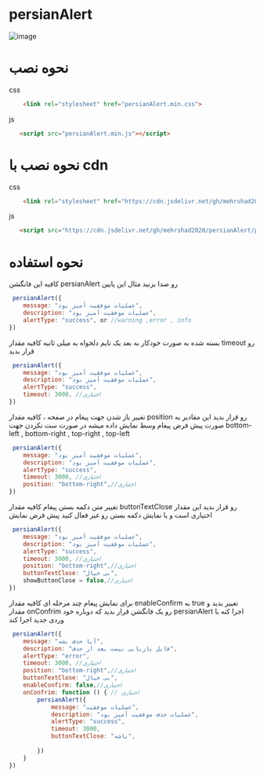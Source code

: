 # persianAlert
![image](https://github.com/mehrshad2020/persianAlert/assets/81037527/49b8a0e6-2e82-4476-bc43-968530834db5)

# نحوه نصب
css
```html
    <link rel="stylesheet" href="persianAlert.min.css">
```
js
```html
   <script src="persianAlert.min.js"></script>
```

# نحوه نصب با cdn
css
```html
    <link rel="stylesheet" href="https://cdn.jsdelivr.net/gh/mehrshad2020/persianAlert/persianAlert.min.css">
```
js
```html
   <script src="https://cdn.jsdelivr.net/gh/mehrshad2020/persianAlert/persianAlert.min.js"></script>
```
# نحوه استفاده
کافیه این فانگشن persianAlert رو صدا بزنید مثال این پایین
```javascript
 persianAlert({
    message: "عملیات موفقیت آمیز بود",
    description: "عملیات موفقیت آمیز بود",
    alertType: "success", or //warning ,error , info
})
````
بسته شده به صورت خودکار به بعد یک تایم دلخواه به میلی ثانیه کافیه مقدار timeout رو قرار بدید
```javascript
 persianAlert({
    message: "عملیات موفقیت آمیز بود",
    description: "عملیات موفقیت آمیز بود",
    alertType: "success",
    timeout: 3000, //اختیاری 
})
````

تغییر باز شدن جهت پیغام در صفحه ، کافیه مقدار position رو قرار بدید  این مقادیر به صورت پیش فرض پیغام وسط نمایش داده میشه در صورت ست نکردن جهت 
bottom-left , bottom-right , top-right , top-left
```javascript
 persianAlert({
    message: "عملیات موفقیت آمیز بود",
    description: "عملیات موفقیت آمیز بود",
    alertType: "success",
    timeout: 3000, //اختیاری
    position: "bottom-right",//اختیاری
})
````


تغییر متن دکمه بستن پیغام کافیه مقدار buttonTextClose رو قرار بدید این مقدار اختیاری است و یا نمایش دکمه بستن رو غیر فعال کنید پیش فرض نمایش
```javascript
 persianAlert({
    message: "عملیات موفقیت آمیز بود",
    description: "عملیات موفقیت آمیز بود",
    alertType: "success",
    timeout: 3000, //اختیاری
    position: "bottom-right",//اختیاری
    buttonTextClose: "بی خیال",
    showButtonClose = false,//اختیاری
})
````



برای نمایش پیغام چند مرحله ای کافیه مقدار   enableConfirm به true تغییر بدید و مقدار onConfrim رو یک فانگشن قرار بدید که دوباره خود persianAlert اجرا کنه با وردی جدید اجرا کند
```javascript
 persianAlert({
    message: "آیا حذف بشه",
    description: "قایل بازیابی نیست بعد از حدف",
    alertType: "error",
    timeout: 3000, //اختیاری
    position: "bottom-right",//اختیاری
    buttonTextClose: "بی خیال",
    enableConfirm: false,//اختیاری
    onConfrim: function () { // اختیاری
        persianAlert({
            message: "عملیات موفقیت",
            description: "عملیات حذف موفقیت آمیز بود",
            alertType: "success",
            timeout: 3000,
            buttonTextClose: "باشه",
            
        })
    }
})
````




